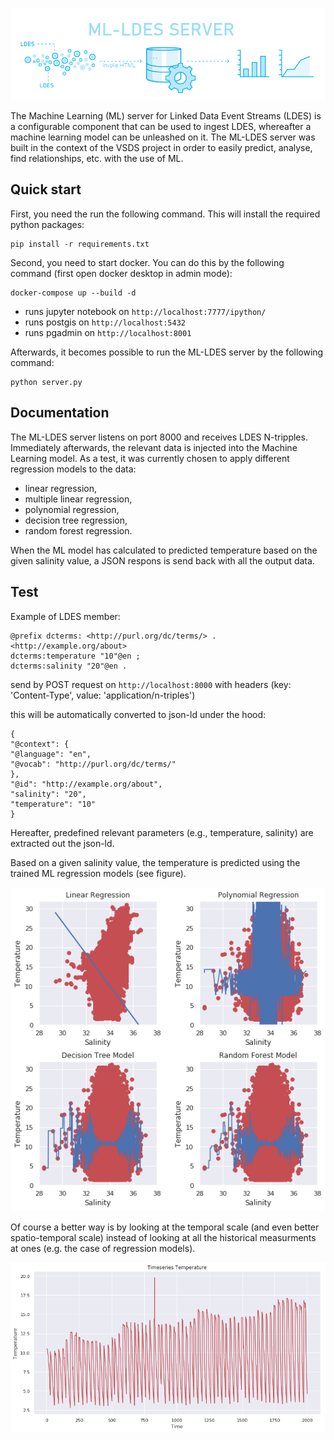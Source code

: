 <p align="center">
  <img src="https://github.com/samuvack/ML-LDES-server/blob/master/images/logo.png?raw=true"/>
</p>

The Machine Learning (ML) server for Linked Data Event Streams (LDES) is a configurable component that can be used to ingest LDES, whereafter a machine learning model can be unleashed on it. The ML-LDES server was built in the context of the VSDS project in order to easily predict, analyse, find relationships, etc. with the use of ML.

## Quick start
First, you need the run the following command. This will install the required python packages:
```
pip install -r requirements.txt
```
Second, you need to start docker. You can do this by the following command (first open docker desktop in admin mode):
```
docker-compose up --build -d
```
* runs jupyter notebook on `http://localhost:7777/ipython/`
* runs postgis on `http://localhost:5432`
* runs pgadmin on `http://localhost:8001`

Afterwards, it becomes possible to run the ML-LDES server by the following command:
```
python server.py
```



## Documentation

The ML-LDES server listens on port 8000 and receives LDES N-tripples. Immediately afterwards, the relevant data is injected into the Machine Learning model. As a test, it was currently chosen to apply different regression models to the data:
* linear regression,
* multiple linear regression,
* polynomial regression,
* decision tree regression,
* random forest regression.

When the ML model has calculated to predicted temperature based on the given salinity value, a JSON respons is send back with all the output data.

## Test

Example of LDES member:

```
@prefix dcterms: <http://purl.org/dc/terms/> .
<http://example.org/about>
dcterms:temperature "10"@en ;
dcterms:salinity "20"@en .
```

send by POST request on `http://localhost:8000` with headers (key: 'Content-Type', value: 'application/n-triples')

this will be automatically converted to json-ld under the hood:
```
{
"@context": {
"@language": "en",
"@vocab": "http://purl.org/dc/terms/"
},
"@id": "http://example.org/about",
"salinity": "20",
"temperature": "10"
}
```
Hereafter, predefined relevant parameters (e.g., temperature, salinity) are extracted out the json-ld.

Based on a given salinity value, the temperature is predicted using the trained ML regression models (see figure).

<p align="center">
  <img src="https://github.com/samuvack/ML-LDES-server/blob/master/images/plots.png?raw=true"/>
</p>


Of course a better way is by looking at the temporal scale (and even better spatio-temporal scale) instead of looking at all the historical measurments at ones (e.g. the case of regression models).
<p align="center">
  <img src="https://github.com/samuvack/ML-LDES-server/blob/master/images/timeseries3.png?raw=true"/>
</p>

  
